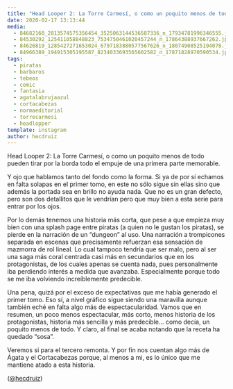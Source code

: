 ```yaml
---
title: "Head Looper 2: La Torre Carmesí, o como un poquito menos de todo pueden tirar por la borda todo el empuje de una primera parte memorable"
date: 2020-02-17 13:13:44
media: 
  - 84682160_2813574575356454_3525063144536587336_n_17934781996346555.jpg
  - 84530292_125411058848823_7534750461020457244_n_17864388937667262.jpg
  - 84626819_1285427271653024_6797183880577567626_n_18074908525194078.jpg
  - 84966389_194915305195587_8234033693565602582_n_17871828970590534.jpg
tags: 
  - piratas
  - barbaros
  - tebeos
  - comic
  - fantasia
  - agatalabrujaazul
  - cortacabezas
  - normaeditorial
  - torrecarmesi
  - headlopper
template: instagram
author: hecdruiz
---
```


Head Looper 2: La Torre Carmesí, o como un poquito menos de todo pueden tirar por la borda todo el empuje de una primera parte memorable.


Y ojo que hablamos tanto del fondo como la forma. Si ya de por sí echamos en falta solapas en el primer tomo, en este no sólo sigue sin ellas sino que además la portada sea en brillo no ayuda nada. Que no es un gran defecto, pero son dos detallitos que le vendrían pero que muy bien a esta serie para entrar por los ojos.


Por lo demás tenemos una historia más corta, que pese a que empieza muy bien con una splash page entre piratas (a quien no le gustan los piratas), se pierde en la narración de un “dungeon” al uso. Una narración a trompicones separada en escenas que precisamente refuerzan esa sensación de mazmorra de rol lineal. Lo cual tampoco tendría que ser malo, pero al ser una saga más coral centrada casi más en secundarios que en los protagonistas, de los cuales apenas se cuenta nada, pues personalmente iba perdiendo interés a medida que avanzaba. Especialmente porque todo se me iba volviendo increíblemente predecible.


Una pena, quizá por el exceso de expectativas que me había generado el primer tomo. Eso sí, a nivel gráfico sigue siendo una maravilla aunque también eché en falta algo más de espectacularidad. Vamos que en resumen, un poco menos espectacular, más corto, menos historia de los protagonistas, historia más sencilla y más predecible… como decía, un poquito menos de todo. Y claro, al final se acaba notando que la receta ha quedado “sosa”.


Veremos si para el tercero remonta. Y por fin nos cuentan algo más de Ágata y el Cortacabezas porque, al menos a mi, es lo único que me mantiene atado a esta historia.


([@hecdruiz](https://instagram.com/hecdruiz))
